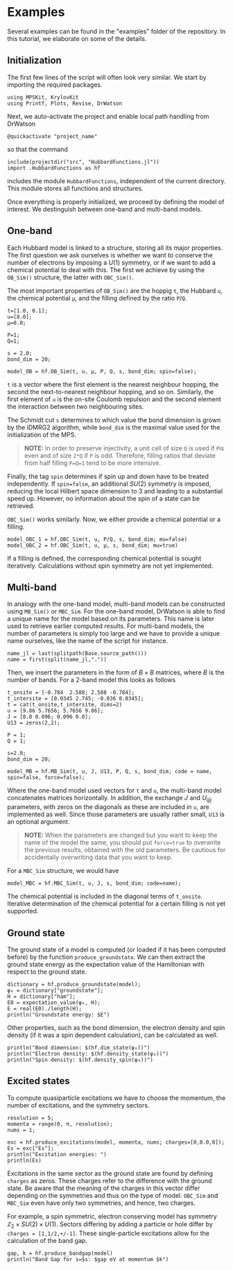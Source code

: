 # Examples
Several examples can be found in the "examples" folder of the repository. In this tutorial, we elaborate on some of the details.

## Initialization
The first few lines of the script will often look very similar. We start by importing the required packages.
```
using MPSKit, KrylovKit
using Printf, Plots, Revise, DrWatson
```
Next, we auto-activate the project and enable local path handling from DrWatson
```
@quickactivate "project_name"
```
so that the command
```
include(projectdir("src", "HubbardFunctions.jl"))
import .HubbardFunctions as hf
```
includes the module ```HubbardFunctions```, independent of the current directory. This module stores all functions and structures. 

Once everything is properly initialized, we proceed by defining the model of interest. We destinguish between one-band and multi-band models.

## One-band
Each Hubbard model is linked to a structure, storing all its major properties. The first question we ask ourselves is whether we want to conserve the number of electrons by imposing a $U(1)$ symmetry, or if we want to add a chemical potential to deal with this. The first we achieve by using the ```OB_Sim()``` structure, the latter with ```OBC_Sim()```.

The most important properties of ```OB_Sim()``` are the hoppig ```t```, the Hubbard ```u```, the chemical potential ```µ```, and the filling defined by the ratio ```P```/```Q```.
```
t=[1.0, 0.1];
u=[8.0];
μ=0.0;

P=1;
Q=1;

s = 2.0;
bond_dim = 20;

model_OB = hf.OB_Sim(t, u, μ, P, Q, s, bond_dim; spin=false);
```
```t``` is a vector where the first element is the nearest neighbour hopping, the second the next-to-nearest neighbour hopping, and so on. Similarly, the first element of ```u``` is the on-site Coulomb repulsion and the second element the interaction between two neighbouring sites. 

The Schmidt cut ```s``` determines to which value the bond dimension is grown by the iDMRG2 algorithm, while ```bond_dim``` is the maximal value used for the initialization of the MPS.

> **NOTE:**
> In order to preserve injectivity, a unit cell of size ```Q``` is used if ```P```is even and of size ```2*Q``` if ```P``` is odd. Therefore, filling ratios that deviate from half filling ```P=Q=1``` tend to be more intensive.

Finally, the tag ```spin``` determines if spin up and down have to be treated independently. If ```spin=false```, an additional $SU(2)$ symmetry is imposed, reducing the local Hilbert space dimension to 3 and leading to a substantial speed up. However, no information about the spin of a state can be retrieved.

```OBC_Sim()``` works similarly. Now, we either provide a chemical potential or a filling.
```
model_OBC_1 = hf.OBC_Sim(t, u, P/Q, s, bond_dim; mu=false)
model_OBC_2 = hf.OBC_Sim(t, u, μ, s, bond_dim; mu=true)
```
If a filling is defined, the corresponding chemical potential is sought iteratively. Calculations without spin symmetry are not yet implemented.

## Multi-band
In analogy with the one-band model, multi-band models can be constructed using ```MB_Sim()``` or ```MBC_Sim```. For the one-band model, DrWatson is able to find a unique name for the model based on its parameters. This name is later used to retrieve earlier computed results. For multi-band models, the number of parameters is simply too large and we have to provide a unique name ourselves, like the name of the script for instance.
```
name_jl = last(splitpath(Base.source_path()))
name = first(split(name_jl,"."))
```
Then, we insert the parameters in the form of $B\times B$ matrices, where $B$ is the number of bands. For a 2-band model this looks as follows
```
t_onsite = [-0.784  2.588; 2.588 -0.784];
t_intersite = [0.0345 2.745; -0.036 0.0345];
t = cat(t_onsite,t_intersite, dims=2)
u = [9.86 5.7656; 5.7656 9.86];
J = [0.0 0.096; 0.096 0.0];
U13 = zeros(2,2);

P = 1;
Q = 1;

s=2.0;
bond_dim = 20;

model_MB = hf.MB_Sim(t, u, J, U13, P, Q, s, bond_dim; code = name, spin=false, force=false);
```
Where the one-band model used vectors for ```t``` and ```u```, the multi-band model concatenates matrices horizontally. In addition, the exchange $J$ and $U_{ijjj}$ parameters, with zeros on the diagonals as these are included in ```u```, are implemented as well. Since those parameters are usually rather small, ```U13``` is an optional argument.

> **NOTE:**
> When the parameters are changed but you want to keep the name of the model the same, you should put ```force=true``` to overwrite the previous results, obtained with the old parameters. Be cautious for accidentally overwriting data that you want to keep.

For a ```MBC_Sim``` structure, we would have
```
model_MBC = hf.MBC_Sim(t, u, J, s, bond_dim; code=name);
```
The chemical potential is included in the diagonal terms of ```t_onsite```. Iterative determination of the chemical potential for a certain filling is not yet supported.

## Ground state
The ground state of a model is computed (or loaded if it has been computed before) by the function ```produce_groundstate```. We can then extract the ground state energy as the expectation value of the Hamiltonian with respect to the ground state.
```
dictionary = hf.produce_groundstate(model);
ψ₀ = dictionary["groundstate"];
H = dictionary["ham"];
E0 = expectation_value(ψ₀, H);
E = real(E0)./length(H);
println("Groundstate energy: $E")
```
Other properties, such as the bond dimension, the electron density and spin density (if it was a spin dependent calculation), can be calculated as well.
```
println("Bond dimension: $(hf.dim_state(ψ₀))")
println("Electron density: $(hf.density_state(ψ₀))")
println("Spin density: $(hf.density_spin(ψ₀))")
```

## Excited states
To compute quasiparticle excitations we have to choose the momentum, the number of excitations, and the symmetry sectors. 
```
resolution = 5;
momenta = range(0, π, resolution);
nums = 1;

exc = hf.produce_excitations(model, momenta, nums; charges=[0,0.0,0]);
Es = exc["Es"];
println("Excitation energies: ")
println(Es)
```
Excitations in the same sector as the ground state are found by defining ```charges``` as zeros. These charges refer to the difference with the ground state. Be aware that the meaning of the charges in this vector differ depending on the symmetries and thus on the type of model. ```OBC_Sim``` and ```MBC_Sim``` even have only two symmetries, and hence, two charges.

For example, a spin symmetric, electron conserving model has symmetry $\mathbb{Z}_2\times SU(2)\times U(1)$. Sectors differing by adding a particle or hole differ by ```charges = [1,1/2,+/-1]```. These single-particle excitations allow for the calculation of the band gap.
```
gap, k = hf.produce_bandgap(model)
println("Band Gap for s=$s: $gap eV at momentum $k")
```